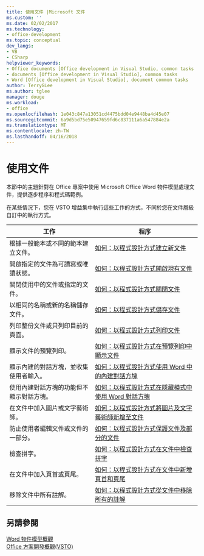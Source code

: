 ```yaml
---
title: 使用文件 |Microsoft 文件
ms.custom: ''
ms.date: 02/02/2017
ms.technology:
- office-development
ms.topic: conceptual
dev_langs:
- VB
- CSharp
helpviewer_keywords:
- Office documents [Office development in Visual Studio, common tasks
- documents [Office development in Visual Studio], common tasks
- Word [Office development in Visual Studio], document common tasks
author: TerryGLee
ms.author: tglee
manager: douge
ms.workload:
- office
ms.openlocfilehash: 1e043c847a13051cd4475bdd04e9448ba4d45e07
ms.sourcegitcommit: 6a9d5bd75e50947659fd6c837111a6a547884e2a
ms.translationtype: MT
ms.contentlocale: zh-TW
ms.lasthandoff: 04/16/2018
---
```

# <a name="working-with-documents"></a>使用文件
  本節中的主題針對在 Office 專案中使用 Microsoft Office Word 物件模型處理文件，提供逐步程序和程式碼範例。  
  
 在某些情況下，您在 VSTO 增益集中執行這些工作的方式，不同於您在文件層級自訂中的執行方式。  
  
|工作|程序|  
|----------|---------------|  
|根據一般範本或不同的範本建立文件。|[如何：以程式設計方式建立新文件](../vsto/how-to-programmatically-create-new-documents.md)|  
|開啟指定的文件為可讀寫或唯讀狀態。|[如何：以程式設計方式開啟現有文件](../vsto/how-to-programmatically-open-existing-documents.md)|  
|關閉使用中的文件或指定的文件。|[如何：以程式設計方式關閉文件](../vsto/how-to-programmatically-close-documents.md)|  
|以相同的名稱或新的名稱儲存文件。|[如何：以程式設計方式儲存文件](../vsto/how-to-programmatically-save-documents.md)|  
|列印整份文件或只列印目前的頁面。|[如何：以程式設計方式列印文件](../vsto/how-to-programmatically-print-documents.md)|  
|顯示文件的預覽列印。|[如何：以程式設計方式在預覽列印中顯示文件](../vsto/how-to-programmatically-display-documents-in-print-preview.md)|  
|顯示內建的對話方塊，並收集使用者輸入。|[如何：以程式設計方式使用 Word 中的內建對話方塊](../vsto/how-to-programmatically-use-built-in-dialog-boxes-in-word.md)|  
|使用內建對話方塊的功能但不顯示對話方塊。|[如何：以程式設計方式在隱藏模式中使用 Word 對話方塊](../vsto/how-to-programmatically-use-word-dialog-boxes-in-hidden-mode.md)|  
|在文件中加入圖片或文字藝術師。|[如何：以程式設計方式將圖片及文字藝術師新增至文件](../vsto/how-to-programmatically-add-pictures-and-word-art-to-documents.md)|  
|防止使用者編輯文件或文件的一部分。|[如何：以程式設計方式保護文件及部分的文件](../vsto/how-to-programmatically-protect-documents-and-parts-of-documents.md)|  
|檢查拼字。|[如何：以程式設計方式在文件中檢查拼字](../vsto/how-to-programmatically-check-spelling-in-documents.md)|  
|在文件中加入頁首或頁尾。|[如何：以程式設計方式在文件中新增頁首和頁尾](../vsto/how-to-programmatically-add-headers-and-footers-to-documents.md)|  
|移除文件中所有註解。|[如何：以程式設計方式從文件中移除所有的註解](../vsto/how-to-programmatically-remove-all-comments-from-documents.md)|  
  
## <a name="see-also"></a>另請參閱  
 [Word 物件模型概觀](../vsto/word-object-model-overview.md)   
 [Office 方案開發概觀&#40;VSTO&#41;](../vsto/office-solutions-development-overview-vsto.md)  
  
  